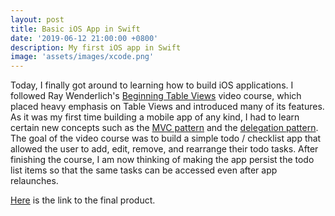 ```yaml
---
layout: post
title: Basic iOS App in Swift
date: '2019-06-12 21:00:00 +0800'
description: My first iOS app in Swift
image: 'assets/images/xcode.png'
---
```


Today, I finally got around to learning how to build iOS applications. I followed Ray Wenderlich's [Beginning Table Views](https://www.raywenderlich.com/5995-beginning-table-views) video course, which placed heavy emphasis on Table Views and introduced many of its features. As it was my first time building a mobile app of any kind, I had to learn certain new concepts such as the [MVC pattern](https://en.wikipedia.org/wiki/Model%E2%80%93view%E2%80%93controller) and the [delegation pattern](https://en.wikipedia.org/wiki/Delegation_pattern). The goal of the video course was to build a simple todo / checklist app that allowed the user to add, edit, remove, and rearrange their todo tasks. After finishing the course, I am now thinking of making the app persist the todo list items so that the same tasks can be accessed even after app relaunches.

[Here](https://github.com/LouisAsanaka/ChecklistApp) is the link to the final product.